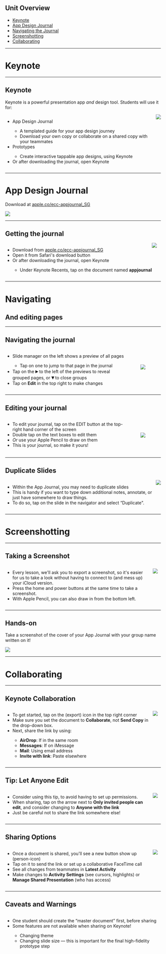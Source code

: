 ## Unit Overview

- [Keynote](#keynote)
- [App Design Journal](#app-design-journal)
- [Navigating the Journal](#navigating)
- [Screenshotting](#screenshotting)
- [Collaborating](#collaborating)

---

# Keynote

---

## Keynote

Keynote is a powerful presentation app _and_ design tool. Students will use it for:

<div style="display: flex;">
    <ul>
        <li>App Design Journal</li>
        <ul>
            <li>A templated guide for your app design journey</li>
            <li>Download your own copy or collaborate on a shared copy with your teammates</li>
        </ul>
        <li>Prototypes</li>
        <ul>
            <li>Create interactive tappable app designs, using Keynote</li>
        </ul>
        <li>Or after downloading the journal, open Keynote</li>
    </ul>
    <div style="display: flex;">
        <img src="/assets/keynote-logo.png">
    </div>
</div>

---

# App Design Journal

<div style="justify-content: center;">
    <p>Download at <a href="https://apple.co/ecc-appjournal_SG">apple.co/ecc-appjournal_SG</a></p>
    <div style="display: flex;">
        <img src="/markdown/track_a/assets/app-design-journal.jpg">
    </div>
</div>

---

## Getting the journal

<div style="display: flex;">
    <ul>
        <li>Download from <a href="https://apple.co/ecc-appjournal_SG">apple.co/ecc-appjournal_SG</a></li>
        <li>Open it from Safari's download button</li>
        <li>Or after downloading the journal, open Keynote</li>
        <ul>
        <li>Under Keynote Recents, tap on the document named <strong>appjournal</strong></li>
        </ul>
    </ul>
    <div style="display: flex;">
        <img src="/markdown/track_a/assets/getting-the-journal.jpg">
    </div>
</div>

---

# Navigating

## And editing pages

---

## Navigating the journal

<div style="display: flex;">
    <ul>
        <li>Slide manager on the left shows a preview of all pages</li>
        <ul>
        <li>Tap on one to jump to that page in the journal</li>
        </ul>
        <li>Tap on the <big><strong>▸</strong></big> to the left of the previews to reveal grouped pages, or <big><strong>▾</strong></big> to close groups</li>
        <li>Tap on <strong>Edit</strong> in the top right to make changes</li>
    </ul>
    <div style="display: flex;">
        <img src="/markdown/track_a/assets/navigating-journal.png" style="padding: 50px;">
    </div>
</div>

---

## Editing your journal

<div style="display: flex;">
    <ul>
        <li>To edit your journal, tap on the EDIT button at the top-right hand corner of the screen</li>
        <li>Double tap on the text boxes to edit them</li>
        <li><em>Or</em> use your Apple Pencil to draw on them</li>
        <li>This is your journal, so make it yours!</li>
    </ul>
    <div style="display: flex;">
        <img src="/markdown/track_a/assets/editing-journal.jpg" style="padding: 50px;">
    </div>
</div>

---

## Duplicate Slides

<div style="display: flex; justify-content: center">
    <ul>
        <li>Within the App Journal, you may need to duplicate slides</li>
        <li>This is handy if you want to type down additional notes, annotate, or just have somewhere to draw things.</li>
        <li>To do so, tap on the slide in the navigator and select “Duplicate".</li>
    </ul>
    <div style="display: flex;">
        <img src="/markdown/track_a/assets/duplicate-slides.png">
    </div>
</div>

---

# Screenshotting

---

## Taking a Screenshot

<div style="display: flex;">
    <ul>
        <li>Every lesson, we'll ask you to export a screenshot, so it's easier for us to take a look without having to connect to (and mess up) your iCloud version.</li>
        <li>Press the home and power buttons at the same time to take a screenshot.</li>
        <li>With Apple Pencil, you can also draw in from the bottom left.</li>
    </ul>
    <div style="display: flex;">
        <img src="/markdown/track_a/assets/take-screenshot.png" style="padding: 10px">
    </div>
</div>

---

## Hands-on

Take a screenshot of the cover of your App Journal with your group name written on it!

<div style="display: flex;">
    <img src="/markdown/track_a/assets/hands-on.jpg" style="max-height: 600px;">
</div>

---

# Collaborating

---

## Keynote Collaboration

<div style="display: flex;">
    <ul>
        <li>To get started, tap on the (export) icon in the top right corner</li>
        <li>Make sure you set the document to <strong>Collaborate</strong>, not <strong>Send Copy</strong> in the drop-down box.</li>
        <li>Next, share the link by using:</li>
        <ul>
            <li><strong>AirDrop</strong>: If in the same room</li>
            <li><strong>Messages</strong>: If on iMessage</li>
            <li><strong>Mail</strong>: Using email address</li>
            <li><strong>Invite with link</strong>: Paste elsewhere</li>
        </ul>
    </ul>
    <div style="display: flex;">
        <img src="/markdown/track_a/assets/keynote-collab.png" style="padding: 10px">
    </div>
</div>

---

## Tip: Let Anyone Edit

<div style="display: flex;">
    <ul>
        <li>Consider using this tip, to avoid having
to set up permissions.</li>
        <li>When sharing, tap on the arrow next to <strong>Only invited people can edit</strong>, and consider changing to <strong>Anyone with the link</strong></li>
        <li>Just be careful not to share the link somewhere else!</li>
    </ul>
    <div style="display: flex;">
        <img src="/markdown/track_a/assets/let-anyo-edit.png" style="padding: 10px">
    </div>
</div>

---

## Sharing Options

<div style="display: flex;">
    <ul>
        <li>Once a document is shared, you'll see a new button show up (person-icon)</li>
        <li>Tap on it to send the link or set up a collaborative FaceTime call</li>
        <li>See all changes from teammates in <strong>Latest Activity</strong></li>
        <li>Make changes to <strong>Activity Settings</strong> (see cursors, highlights) or <strong>Manage Shared Presentation</strong> (who has access)</li>
    </ul>
    <div style="display: flex;">
        <img src="/markdown/track_a/assets/sharing-options.png" style="padding: 10px">
    </div>
</div>

---

## Caveats and Warnings

<div style="display: flex;">
    <ul>
        <li>One student should create the “master document” first, before sharing</li>
        <li>Some features are not available when sharing on Keynote!</li>
        <ul>
            <li>Changing theme</li>
            <li>Changing slide size — this is important for the final high-fidelity prototype step</li>
        </ul>
    </ul>
</div>

